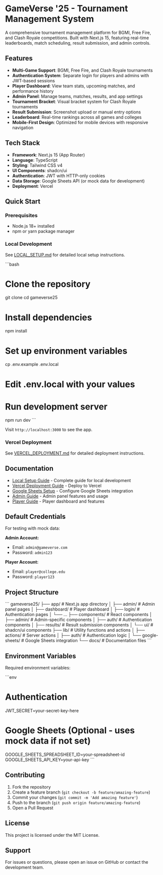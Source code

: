 # GameVerse '25 - Tournament Management System

A comprehensive tournament management platform for BGMI, Free Fire, and Clash Royale competitions. Built with Next.js 15, featuring real-time leaderboards, match scheduling, result submission, and admin controls.

## Features

- **Multi-Game Support**: BGMI, Free Fire, and Clash Royale tournaments
- **Authentication System**: Separate login for players and admins with JWT-based sessions
- **Player Dashboard**: View team stats, upcoming matches, and performance history
- **Admin Panel**: Manage teams, matches, results, and app settings
- **Tournament Bracket**: Visual bracket system for Clash Royale tournaments
- **Result Submission**: Screenshot upload or manual entry options
- **Leaderboard**: Real-time rankings across all games and colleges
- **Mobile-First Design**: Optimized for mobile devices with responsive navigation

## Tech Stack

- **Framework**: Next.js 15 (App Router)
- **Language**: TypeScript
- **Styling**: Tailwind CSS v4
- **UI Components**: shadcn/ui
- **Authentication**: JWT with HTTP-only cookies
- **Data Storage**: Google Sheets API (or mock data for development)
- **Deployment**: Vercel

## Quick Start

### Prerequisites

- Node.js 18+ installed
- npm or yarn package manager

### Local Development

See [LOCAL_SETUP.md](./docs/LOCAL_SETUP.md) for detailed local setup instructions.

\`\`\`bash
# Clone the repository
git clone <your-repo-url>
cd gameverse25

# Install dependencies
npm install

# Set up environment variables
cp .env.example .env.local
# Edit .env.local with your values

# Run development server
npm run dev
\`\`\`

Visit `http://localhost:3000` to see the app.

### Vercel Deployment

See [VERCEL_DEPLOYMENT.md](./docs/VERCEL_DEPLOYMENT.md) for detailed deployment instructions.

## Documentation

- [Local Setup Guide](./docs/LOCAL_SETUP.md) - Complete guide for local development
- [Vercel Deployment Guide](./docs/VERCEL_DEPLOYMENT.md) - Deploy to Vercel
- [Google Sheets Setup](./docs/GOOGLE_SHEETS_SETUP.md) - Configure Google Sheets integration
- [Admin Guide](./docs/ADMIN_GUIDE.md) - Admin panel features and usage
- [Player Guide](./docs/PLAYER_GUIDE.md) - Player dashboard and features

## Default Credentials

For testing with mock data:

**Admin Account:**
- Email: `admin@gameverse.com`
- Password: `admin123`

**Player Account:**
- Email: `player@college.edu`
- Password: `player123`

## Project Structure

\`\`\`
gameverse25/
├── app/                    # Next.js app directory
│   ├── admin/             # Admin panel pages
│   ├── dashboard/         # Player dashboard
│   ├── login/             # Authentication pages
│   └── ...
├── components/            # React components
│   ├── admin/            # Admin-specific components
│   ├── auth/             # Authentication components
│   ├── results/          # Result submission components
│   └── ui/               # shadcn/ui components
├── lib/                   # Utility functions and actions
│   ├── actions/          # Server actions
│   ├── auth/             # Authentication logic
│   └── google-sheets/    # Google Sheets integration
└── docs/                  # Documentation files
\`\`\`

## Environment Variables

Required environment variables:

\`\`\`env
# Authentication
JWT_SECRET=your-secret-key-here

# Google Sheets (Optional - uses mock data if not set)
GOOGLE_SHEETS_SPREADSHEET_ID=your-spreadsheet-id
GOOGLE_SHEETS_API_KEY=your-api-key
\`\`\`

## Contributing

1. Fork the repository
2. Create a feature branch (`git checkout -b feature/amazing-feature`)
3. Commit your changes (`git commit -m 'Add amazing feature'`)
4. Push to the branch (`git push origin feature/amazing-feature`)
5. Open a Pull Request

## License

This project is licensed under the MIT License.

## Support

For issues or questions, please open an issue on GitHub or contact the development team.

